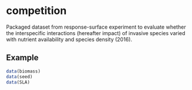 # competition

Packaged dataset from response-surface experiment to evaluate whether the interspecific interactions (hereafter impact) of invasive species varied with nutrient availability and species density  (2016).

## Example

``` r
data(biomass)
data(seed)
data(SLA)
```

